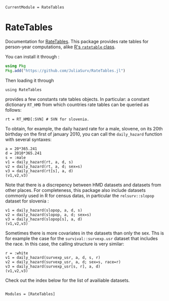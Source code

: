 ```@meta
CurrentModule = RateTables
```

# RateTables

Documentation for [RateTables](https://github.com/JuliaSurv/RateTables.jl). This package provides rate tables for person-year computations, alike [R's `ratetable` class](https://www.rdocumentation.org/packages/survival/versions/3.2-3/topics/ratetable). 

You can install it through : 

```julia
using Pkg
Pkg.add("https://github.com/JuliaSurv/RateTables.jl")
```

Then loading it through 
```@example 1
using RateTables
```

provides a few constants rate tables objects. In particular:  a constant dictionary `RT_HMD` from which countries rate tables can be queried as follows:  
```example 1
rt = RT_HMD[:SVN] # SVN for slovenia.
```


To obtain, for example, the daily hazard rate for a male, slovene, on its 20th birthday on the first of january 2010, you can call the `daily_hazard` function with several syntaxes: 

```@example 1
a = 20*365.241
d = 2010*365.241
s = :male
v1 = daily_hazard(rt, a, d, s)
v2 = daily_hazard(rt, a, d; sex=s)
v3 = daily_hazard(rt[s], a, d)
(v1,v2,v3)
```

Note that there is a discrepency between HMD datasets and datasets from other places. For completeness, this package also include datasets commonly used in R for census datas, in particular the `relsurv::slopop` dataset for slovenia : 

```@example 1
v1 = daily_hazard(slopop, a, d, s)
v2 = daily_hazard(slopop, a, d; sex=s)
v3 = daily_hazard(slopop[s], a, d)
(v1,v2,v3)
```


Sometimes there is more covariates in the datasets than only the sex. Ths is for example the case for the `survival::survexp.usr` dataset that includes the race. In this case, the calling structure is very similar: 
```@example 1
r = :white
v1 = daily_hazard(survexp_usr, a, d, s, r)
v2 = daily_hazard(survexp_usr, a, d; sex=s, race=r)
v3 = daily_hazard(survexp_usr[s, r], a, d)
(v1,v2,v3)
```


Check out the index below for the list of availiable datasets. 


```@index
```

```@autodocs
Modules = [RateTables]
```
